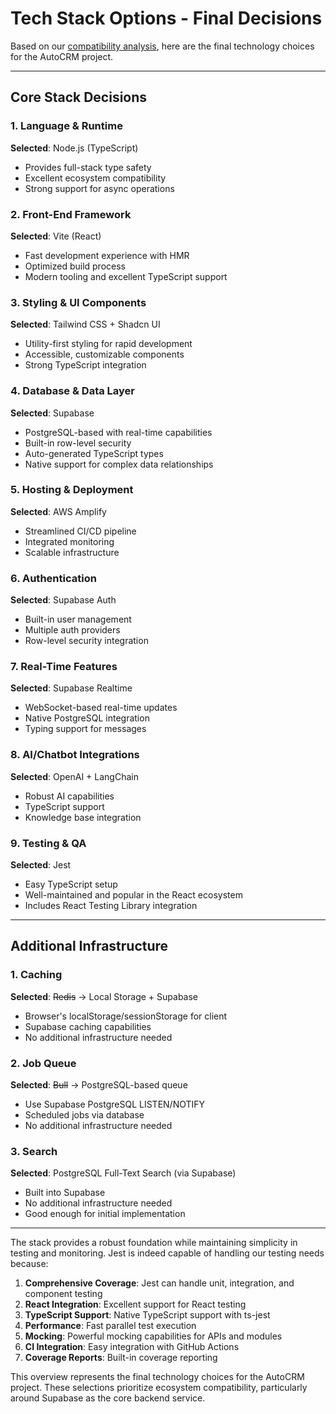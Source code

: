 # Tech Stack Options - Final Decisions

Based on our [compatibility analysis](./tech-stack-compatibility.md), here are the final technology choices for the AutoCRM project.

---

## Core Stack Decisions

### 1. Language & Runtime
**Selected**: Node.js (TypeScript)
- Provides full-stack type safety
- Excellent ecosystem compatibility
- Strong support for async operations

### 2. Front-End Framework
**Selected**: Vite (React)
- Fast development experience with HMR
- Optimized build process
- Modern tooling and excellent TypeScript support

### 3. Styling & UI Components
**Selected**: Tailwind CSS + Shadcn UI
- Utility-first styling for rapid development
- Accessible, customizable components
- Strong TypeScript integration

### 4. Database & Data Layer
**Selected**: Supabase
- PostgreSQL-based with real-time capabilities
- Built-in row-level security
- Auto-generated TypeScript types
- Native support for complex data relationships

### 5. Hosting & Deployment
**Selected**: AWS Amplify
- Streamlined CI/CD pipeline
- Integrated monitoring
- Scalable infrastructure

### 6. Authentication
**Selected**: Supabase Auth
- Built-in user management
- Multiple auth providers
- Row-level security integration

### 7. Real-Time Features
**Selected**: Supabase Realtime
- WebSocket-based real-time updates
- Native PostgreSQL integration
- Typing support for messages

### 8. AI/Chatbot Integrations
**Selected**: OpenAI + LangChain
- Robust AI capabilities
- TypeScript support
- Knowledge base integration

### 9. Testing & QA
**Selected**: Jest  
- Easy TypeScript setup  
- Well-maintained and popular in the React ecosystem
- Includes React Testing Library integration

---

## Additional Infrastructure

### 1. Caching
**Selected**: ~~Redis~~ → Local Storage + Supabase
- Browser's localStorage/sessionStorage for client
- Supabase caching capabilities
- No additional infrastructure needed

### 2. Job Queue
**Selected**: ~~Bull~~ → PostgreSQL-based queue
- Use Supabase PostgreSQL LISTEN/NOTIFY
- Scheduled jobs via database
- No additional infrastructure needed

### 3. Search
**Selected**: PostgreSQL Full-Text Search (via Supabase)
- Built into Supabase
- No additional infrastructure needed
- Good enough for initial implementation

---

The stack provides a robust foundation while maintaining simplicity in testing and monitoring. Jest is indeed capable of handling our testing needs because:

1. **Comprehensive Coverage**: Jest can handle unit, integration, and component testing
2. **React Integration**: Excellent support for React testing
3. **TypeScript Support**: Native TypeScript support with ts-jest
4. **Performance**: Fast parallel test execution
5. **Mocking**: Powerful mocking capabilities for APIs and modules
6. **CI Integration**: Easy integration with GitHub Actions
7. **Coverage Reports**: Built-in coverage reporting

This overview represents the final technology choices for the AutoCRM project. These selections prioritize ecosystem compatibility, particularly around Supabase as the core backend service. 